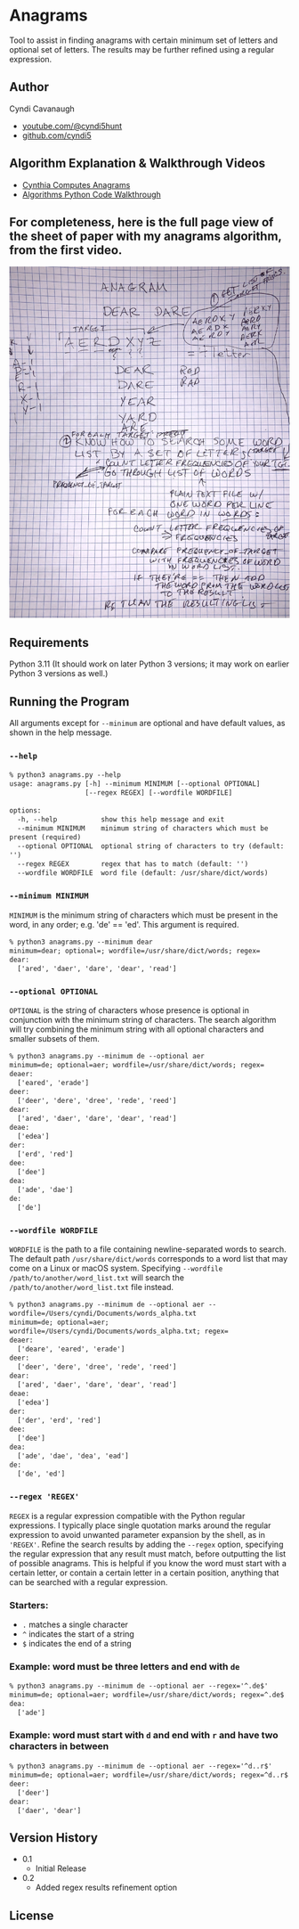 # Anagrams

Tool to assist in finding anagrams with certain minimum set of letters and optional set of letters. The results may be further refined using a regular expression.

## Author

Cyndi Cavanaugh
* [youtube.com/@cyndi5hunt](https://www.youtube.com/@cyndi5hunt)
* [github.com/cyndi5](https://github.com/cyndi5)

## Algorithm Explanation & Walkthrough Videos

* [Cynthia Computes Anagrams](https://youtu.be/b95GXI25u28)
* [Algorithms Python Code Walkthrough](https://youtu.be/SW1VT4__KJ4)

## For completeness, here is the full page view of the sheet of paper with my anagrams algorithm, from the first video.

![cyndi5 anagrams algorithm](cyndi5-anagrams-algorithm.jpg)


## Requirements

Python 3.11 (It should work on later Python 3 versions; it may work on earlier Python 3 versions as well.)

## Running the Program

All arguments except for `--minimum` are optional and have default values, as shown in the help message.

### `--help`

```
% python3 anagrams.py --help
usage: anagrams.py [-h] --minimum MINIMUM [--optional OPTIONAL]
                   [--regex REGEX] [--wordfile WORDFILE]

options:
  -h, --help           show this help message and exit
  --minimum MINIMUM    minimum string of characters which must be present (required)
  --optional OPTIONAL  optional string of characters to try (default: '')
  --regex REGEX        regex that has to match (default: '')
  --wordfile WORDFILE  word file (default: /usr/share/dict/words)
```

### `--minimum MINIMUM`

`MINIMUM` is the minimum string of characters which must be present in the word, in any order; e.g. 'de' == 'ed'. This argument is required.

```
% python3 anagrams.py --minimum dear
minimum=dear; optional=; wordfile=/usr/share/dict/words; regex=
dear:
  ['ared', 'daer', 'dare', 'dear', 'read']
```

### `--optional OPTIONAL`

`OPTIONAL` is the string of characters whose presence is optional in conjunction with the minimum string of characters. The search algorithm will try combining the minimum string with all optional characters and smaller subsets of them.

```
% python3 anagrams.py --minimum de --optional aer
minimum=de; optional=aer; wordfile=/usr/share/dict/words; regex=
deaer:
  ['eared', 'erade']
deer:
  ['deer', 'dere', 'dree', 'rede', 'reed']
dear:
  ['ared', 'daer', 'dare', 'dear', 'read']
deae:
  ['edea']
der:
  ['erd', 'red']
dee:
  ['dee']
dea:
  ['ade', 'dae']
de:
  ['de']
```

### `--wordfile WORDFILE`

`WORDFILE` is the path to a file containing newline-separated words to search. The default path `/usr/share/dict/words` corresponds to a word list that may come on a Linux or macOS system. Specifying `--wordfile /path/to/another/word_list.txt` will search the `/path/to/another/word_list.txt` file instead. 

```
% python3 anagrams.py --minimum de --optional aer --wordfile=/Users/cyndi/Documents/words_alpha.txt
minimum=de; optional=aer; wordfile=/Users/cyndi/Documents/words_alpha.txt; regex=
deaer:
  ['deare', 'eared', 'erade']
deer:
  ['deer', 'dere', 'dree', 'rede', 'reed']
dear:
  ['ared', 'daer', 'dare', 'dear', 'read']
deae:
  ['edea']
der:
  ['der', 'erd', 'red']
dee:
  ['dee']
dea:
  ['ade', 'dae', 'dea', 'ead']
de:
  ['de', 'ed']
```

### `--regex 'REGEX'`

`REGEX` is a regular expression compatible with the Python regular expressions. I typically place single quotation marks around the regular expression to avoid unwanted parameter expansion by the shell, as in `'REGEX'`. Refine the search results by adding the `--regex` option, specifying the regular expression that any result must match, before outputting the list of possible anagrams. This is helpful if you know the word must start with a certain letter, or contain a certain letter in a certain position, anything that can be searched with a regular expression.

### Starters:

* `.` matches a single character
* `^` indicates the start of a string
* `$` indicates the end of a string

### Example: word must be three letters and end with `de`

```
% python3 anagrams.py --minimum de --optional aer --regex='^.de$'                                 
minimum=de; optional=aer; wordfile=/usr/share/dict/words; regex=^.de$
dea:
  ['ade']
```

### Example: word must start with `d` and end with `r` and have two characters in between

```
% python3 anagrams.py --minimum de --optional aer --regex='^d..r$'
minimum=de; optional=aer; wordfile=/usr/share/dict/words; regex=^d..r$
deer:
  ['deer']
dear:
  ['daer', 'dear']
```

## Version History

* 0.1
    * Initial Release
* 0.2
    * Added regex results refinement option

## License
